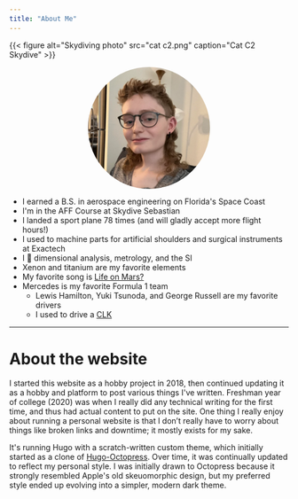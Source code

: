 ```yaml
---
title: "About Me"
---
```


{{< figure alt="Skydiving photo" src="cat c2.png" caption="Cat C2 Skydive" >}}


<img alt="Portrait of Dakota" id="profile" style="max-width:25ch; display: block; margin: auto; border-radius: 50%;" src="/images/mullet.webp">

* I earned a B.S. in aerospace engineering on Florida's Space Coast
* I'm in the AFF Course at Skydive Sebastian
* I landed a sport plane 78 times (and will gladly accept more flight hours!)
* I used to machine parts for artificial shoulders and surgical instruments at Exactech
* I 💜 dimensional analysis, metrology, and the SI
* Xenon and titanium are my favorite elements
* My favorite song is [Life on Mars?](/files/lifeonmars.webm)
* Mercedes is my favorite Formula 1 team
    * Lewis Hamilton, Yuki Tsunoda, and George Russell are my favorite drivers
    * I used to drive a [CLK](clk.jpg)


---

# About the website

I started this website as a hobby project in 2018, then continued updating it as a hobby and platform to post various things I've written. Freshman year of college (2020) was when I really did any technical writing for the first time, and thus had actual content to put on the site. One thing I really enjoy about running a personal website is that I don’t really have to worry about things like broken links and downtime; it mostly exists for my sake. 

It's running Hugo with a scratch-written custom theme, which initially started as a clone of [Hugo-Octopress](https://github.com/parsiya/Hugo-Octopress). Over time, it was continually updated to reflect my personal style. I was initially drawn to Octopress because it strongly resembled Apple's old skeuomorphic design, but my preferred style ended up evolving into a simpler, modern dark theme. 
